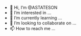 - 👋 Hi, I’m @ASTATESON
- 👀 I’m interested in ...
- 🌱 I’m currently learning ...
- 💞️ I’m looking to collaborate on ...
- 📫 How to reach me ...

<!---
ASTATESON/ASTATESON is a ✨ special ✨ repository because its `README.md` (this file) appears on your GitHub profile.
You can click the Preview link to take a look at your changes.
--->
